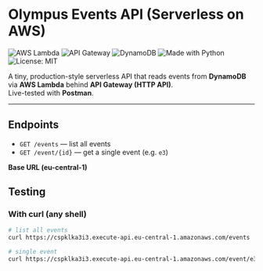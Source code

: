# Olympus Events API (Serverless on AWS)

![AWS Lambda](https://img.shields.io/badge/AWS-Lambda-orange)
![API Gateway](https://img.shields.io/badge/AWS-API%20Gateway-yellow)
![DynamoDB](https://img.shields.io/badge/AWS-DynamoDB-blue)
![Made with Python](https://img.shields.io/badge/Python-3.x-informational)
![License: MIT](https://img.shields.io/badge/License-MIT-green)

A tiny, production-style serverless API that reads events from **DynamoDB** via **AWS Lambda** behind **API Gateway (HTTP API)**.  
Live-tested with **Postman**.

---

## Endpoints

- `GET /events` — list all events
- `GET /event/{id}` — get a single event (e.g. `e3`)

**Base URL (eu-central-1)**  
## Testing

### With curl (any shell)
```bash
# list all events
curl https://cspklka3i3.execute-api.eu-central-1.amazonaws.com/events

# single event
curl https://cspklka3i3.execute-api.eu-central-1.amazonaws.com/event/e3

